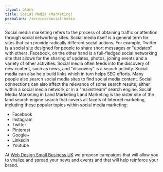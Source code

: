 ```yaml
---
layout: blank
title: Social Media (Marketing)
permalink: /service/social-media
---
```


Social media marketing refers to the process of obtaining traffic or attention through social networking sites.
Social media itself is a general term for sites that can provide radically different social actions. For example, Twitter is a social site designed for people to share short messages or "updates" with others. Facebook, on the other hand is a full-fledged social networking site that allows for the sharing of updates, photos, joining events and a variety of other activities.
Social media often feeds into the discovery of new content, such as news, and "discovery" is a search activity. Social media can also help build links which in turn helps SEO efforts. Many people also search social media sites to find social media content. Social connections can also affect the relevance of some search results, either within a social media network or in a "mainstream" search engine.
Social Media Marketing in Land Marketing
Land Marketing is the sister site of the land search engine search that covers all facets of Internet marketing, including these popular topics within social media marketing:

* Facebook
* Instagram
* Twitter
* Pinterest
* Google+
* Linkedin
* Youtube

At [Web Design Small Business UK](/) we propose campaigns that will allow you to viralize and spread your news and events and that will help reinforce your brand.